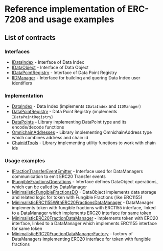 # Reference implementation of ERC-7208 and usage examples
## List of contracts
### Interfaces
- [IDataIndex](./interfaces/IDataIndex.sol) - Interface of Data Index
- [IDataObject](./interfaces/IDataObject.sol) - Interface of Data Object
- [IDataPointRegistry](./interfaces/IDataPointRegistry.sol) - Interface of Data Point Registry
- [IIDManager](./interfaces/IIDManager.sol) - Interface for buildinq and quering Data Index user identifiers

### Implementation
- [DataIndex](./DataIndex.sol) - Data Index (implements `IDataIndex` and `IIDManager`)
- [DataPointRegistry](./DataPointRegistry.sol) - Data Point Registry (implements `IDataPointRegistry`)
- [DataPoints](./utils/DataPoints.sol) - Library implementing DataPoint type and its encode/decode functions
- [OmnichainAddresses](./utils/OmnichainAddresses.sol) - Library implementing OmnichainAddress type which combines address and chain id
- [ChainidTools](./utils/ChainidTools.sol) - Library implementing utility functions to work with chain ids

### Usage examples
- [IFractionTransferEventEmitter](./interfaces/IFractionTransferEventEmitter.sol) - Interface used for DataManagers communication to emit ERC20 Transfer events
- [IFungibleFractionsOperations](./interfaces/IFungibleFractionsOperations.sol) - Interface defines DataObject operations, which can be called by DataManager
- [MinimalisticFungibleFractionsDO](./dataobjects/MinimalisticFungibleFractionsDO.sol) - DataObject implements data storage and related logic for token  with Fungible Fractions (like ERC1155)
- [MinimalisticERC1155WithERC20FractionsDataManager](./datamanagers/MinimalisticERC1155WithERC20FractionsDataManager.sol) - DataManager implements token with fungible fractions with ERC1155 interface, linked to a DataManager which implements ERC20 interface for same token
- [MinimalisticERC20FractionDataManager](./datamanagers/MinimalisticERC20FractionDataManager.sol) - implements token with ERC20 interface, linked to a DataManager which implements ERC1155 interface for same token
- [MinimalisticERC20FractionDataManagerFactory](./datamanagers/MinimalisticERC20FractionDataManagerFactory.sol) - factory of DataManagers implementing ERC20 interface for token with fungible fractions